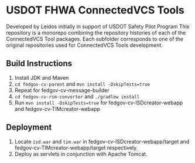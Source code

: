 # USDOT FHWA ConnectedVCS Tools
Developed by Leidos initially in support of USDOT Safety Pilot Program
This repository is a monorepo combining the repository histories of each of the 
ConnectedVCS Tool packages. Each subfolder corresponds to one of the original 
repositories used for ConnectedVCS Tools development.

## Build Instructions
1. Install JDK and Maven
2. `cd fedgov-cv-parent` and `mvn install -DskipTests=true`
3. Repeat for  fedgov-cv-message-builder
4. `cd fedgov-cv-rsm-converter` and `./gradlew install`
5. Run `mvn install -DskipTests=true` for  fedgov-cv-ISDcreator-webapp and fedgov-cv-TIMcreator-webapp

## Deployment
1. Locate `isd.war` and `tim.war` in fedgov-cv-ISDcreator-webapp/target and fedgov-cv-TIMcreator-webapp/target respectively.
2. Deploy as servlets in conjunction with Apache Tomcat.


